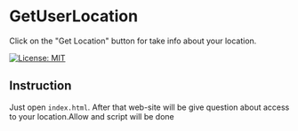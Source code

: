 # GetUserLocation
Click on the "Get Location" button for take info about your location.

[![License: MIT](https://img.shields.io/badge/License-MIT-yellow.svg)](https://opensource.org/licenses/MIT)

## Instruction 

Just open `index.html`. 
After that web-site will be give question about access to your location.Allow and script will be done
